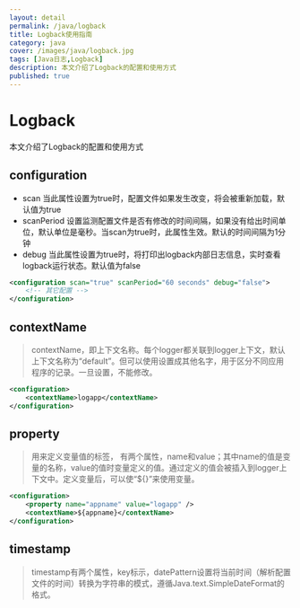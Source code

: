 ```yaml
---
layout: detail
permalink: /java/logback
title: Logback使用指南
category: java
cover: /images/java/logback.jpg
tags: [Java日志,Logback]
description: 本文介绍了Logback的配置和使用方式
published: true
---
```


# Logback

本文介绍了Logback的配置和使用方式

## configuration
* scan 当此属性设置为true时，配置文件如果发生改变，将会被重新加载，默认值为true
* scanPeriod 设置监测配置文件是否有修改的时间间隔，如果没有给出时间单位，默认单位是毫秒。当scan为true时，此属性生效。默认的时间间隔为1分钟
* debug 当此属性设置为true时，将打印出logback内部日志信息，实时查看logback运行状态。默认值为false

```xml
<configuration scan="true" scanPeriod="60 seconds" debug="false">
	<!-- 其它配置 -->
</configuration>
```

## contextName
> contextName，即上下文名称。每个logger都关联到logger上下文，默认上下文名称为“default”。但可以使用<contextName>设置成其他名字，用于区分不同应用程序的记录。一旦设置，不能修改。

```xml
<configuration>
	<contextName>logapp</contextName>
</configuration>
```

## property
> 用来定义变量值的标签，<property> 有两个属性，name和value；其中name的值是变量的名称，value的值时变量定义的值。通过<property>定义的值会被插入到logger上下文中。定义变量后，可以使“${}”来使用变量。

```xml
<configuration>
	<property name="appname" value="logapp" />
	<contextName>${appname}</contextName>
</configuration>
```

## timestamp
> timestamp有两个属性，key标示，datePattern设置将当前时间（解析配置文件的时间）转换为字符串的模式，遵循Java.text.SimpleDateFormat的格式。
